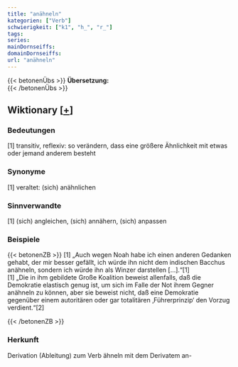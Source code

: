 ```yaml
---
title: "anähneln"
kategorien: ["Verb"]
schwierigkeit: ["k1", "h_", "r_"]
tags:
series:
mainDornseiffs:
domainDornseiffs:
url: "anähneln"
---
```


{{< betonenÜbs >}}
**Übersetzung:**  
{{< /betonenÜbs >}}

## Wiktionary [[+](https://de.wiktionary.org/wiki/anähneln)]

### Bedeutungen
[1] transitiv, reflexiv: so verändern, dass eine größere Ähnlichkeit mit etwas oder jemand anderem besteht  

### Synonyme
[1] veraltet: (sich) anähnlichen  

### Sinnverwandte
[1] (sich) angleichen, (sich) annähern, (sich) anpassen  

### Beispiele
{{< betonenZB >}}
[1] „Auch wegen Noah habe ich einen anderen Gedanken gehabt, der mir besser gefällt, ich würde ihn nicht dem indischen Bacchus anähneln, sondern ich würde ihn als Winzer darstellen […].“[1]  
[1] „Die in ihm gebildete Große Koalition beweist allenfalls, daß die Demokratie elastisch genug ist, um sich im Falle der Not ihrem Gegner anähneln zu können, aber sie beweist nicht, daß eine Demokratie gegenüber einem autoritären oder gar totalitären ‚Führerprinzip‘ den Vorzug verdient.“[2]  

{{< /betonenZB >}}
### Herkunft
Derivation (Ableitung) zum Verb ähneln mit dem Derivatem an-  


